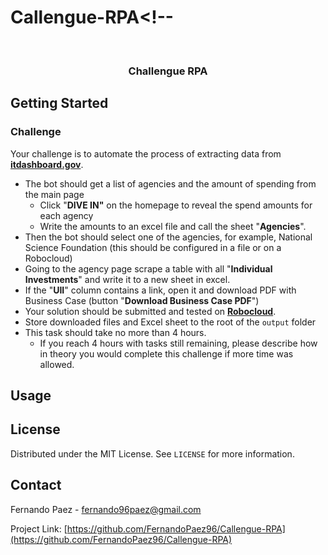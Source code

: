 # Callengue-RPA<!--


<!-- PROJECT LOGO -->
<br />
<p align="center">

  <h3 align="center">Challengue RPA</h3>

  <p align="center">

  </p>
</p>

<!-- Challengue -->
## Getting Started
### Challenge

Your challenge is to automate the process of extracting data from [**itdashboard.gov**](http://itdashboard.gov/).

- The bot should get a list of agencies and the amount of spending from the main page
    - Click "**DIVE IN"** on the homepage to reveal the spend amounts for each agency
    - Write the amounts to an excel file and call the sheet "**Agencies**".
- Then the bot should select one of the agencies, for example, National Science Foundation (this should be configured in a file or on a Robocloud)
- Going to the agency page scrape a table with all "**Individual Investments**" and write it to a new sheet in excel.
- If the "**UII**" column contains a link, open it and download PDF with Business Case (button "**Download Business Case PDF**")
- Your solution should be submitted and tested on [**Robocloud**](https://cloud.robocorp.com/).
- Store downloaded files and Excel sheet to the root of the `output` folder
- This task should take no more than 4 hours.
    - If you reach 4 hours with tasks still remaining, please describe how in theory you would complete this challenge if more time was allowed.
	



<!-- USAGE EXAMPLES -->
## Usage





<!-- LICENSE -->
## License

Distributed under the MIT License. See `LICENSE` for more information.



<!-- CONTACT -->
## Contact

Fernando Paez  - [fernando96paez@gmail.com](mailto:fernando96paez@gmail.com)

Project Link: [https://github.com/FernandoPaez96/Callengue-RPA](https://github.com/FernandoPaez96/Callengue-RPA)






<!-- MARKDOWN LINKS & IMAGES -->
<!-- https://www.markdownguide.org/basic-syntax/#reference-style-links -->
[license-shield]: https://img.shields.io/github/license/github_username/repo.svg?style=for-the-badge
[license-url]: https://github.com/github_username/repo_name/blob/master/LICENSE.txt
[linkedin-shield]: https://img.shields.io/badge/-LinkedIn-black.svg?style=for-the-badge&logo=linkedin&colorB=555
[linkedin-url]: https://linkedin.com/in/github_username
